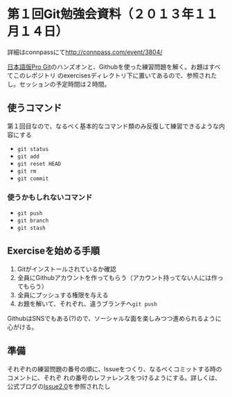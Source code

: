 # 第１回Git勉強会資料（２０１３年１１月１４日）

  詳細はconnpassにて<http://connpass.com/event/3804/>

  [日本語版Pro Git]のハンズオンと、Githubを使った練習問題を解く。お題はすべてこのレポジトリ
  のexercisesディレクトリ下に置いてあるので、参照されたし。セッションの予定時間は２時間。

## 使うコマンド

第１回目なので、なるべく基本的なコマンド類のみ反復して練習できるような内容にする

  - `git status`
  - `git add`
  - `git reset HEAD`
  - `git rm`
  - `git commit`

### 使うかもしれないコマンド

  - `git push`
  - `git branch`
  - `git stash`

## Exerciseを始める手順

  1. Gitがインストールされているか確認
  2. 全員にGithubアカウントを作ってもらう（アカウント持ってない人には作ってもらう）
  3. 全員にプッシュする権限を与える
  4. お題を解いて、それぞれ、違うブランチへ`git push`

  GithubはSNSでもある(?)ので、ソーシャルな面を楽しみつつ進められるように心がける。

## 準備

  それぞれの練習問題の番号の順に、Issueをつくり、なるべくコミットする時のコメントに、それぞ
  れの番号のレファレンスをつけるようにする。詳しくは、公式ブログの[Issue2.0]を参照されたし

[日本語版Pro Git]: http://git-scm.com/book/ja
[Issue2.0]: https://github.com/blog/831-issues-2-0-the-next-generation
